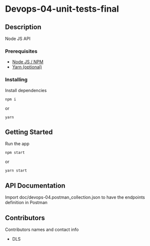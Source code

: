 # Devops-04-unit-tests-final

## Description

Node JS API

### Prerequisites

-   [Node JS / NPM](https://nodejs.org/en/)
-   [Yarn (optional)](https://yarnpkg.com/)

### Installing

Install dependencies

```
npm i
```

or

```
yarn
```

## Getting Started

Run the app

```
npm start
```

or

```
yarn start
```

## API Documentation

Import doc/devops-04.postman_collection.json to have the endpoints definition in Postman

## Contributors

Contributors names and contact info

-   DLS

